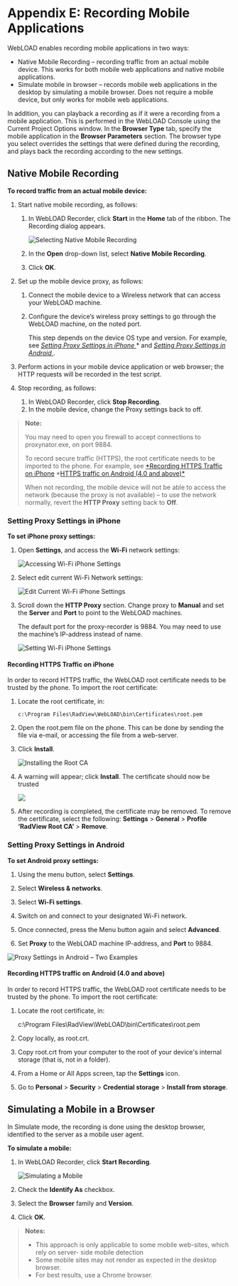 ﻿# Appendix E: Recording Mobile Applications

WebLOAD enables recording mobile applications in two ways:

- Native Mobile Recording – recording traffic from an actual mobile device. This works for both mobile web applications and native mobile applications.
- Simulate mobile in browser – records mobile web applications in the desktop by simulating a mobile browser. Does not require a mobile device, but only works for mobile web applications.

In addition, you can playback a recording as if it were a recording from a mobile application. This is performed in the WebLOAD Console using the Current Project Options window. In the **Browser Type** tab, specify the mobile application in the **Browser Parameters** section. The browser type you select overrides the settings that were defined during the recording, and plays back the recording according to the new settings.



## Native Mobile Recording

**To record traffic from an actual mobile device:**

1. Start native mobile recording, as follows:

   1. In WebLOAD Recorder, click **Start** in the **Home** tab of the ribbon. The Recording dialog appears.

      ![Selecting Native Mobile Recording](../images/select_native_recording.png)

   2. In the **Open** drop-down list, select **Native Mobile Recording**.

   3. Click **OK**.

2. Set up the mobile device proxy, as follows:

   1. Connect the mobile device to a Wireless network that can access your WebLOAD machine.

   2. Configure the device’s wireless proxy settings to go through the WebLOAD machine, on the noted port.

      This step depends on the device OS type and version. For example, see [*Setting Proxy Settings in iPhone* ](#setting-proxy-settings-in-iphone)* and [*Setting Proxy Settings in Android* ](#setting-proxy-settings-in-android).

3. Perform actions in your mobile device application or web browser; the HTTP requests will be recorded in the test script.

4. Stop recording, as follows:

   1. In WebLOAD Recorder, click **Stop Recording**.
   2. In the mobile device, change the Proxy settings back to off.


> **Note:** 
>
> You may need to open you firewall to accept connections to proxynator.exe, on port 9884.
>
> To record secure traffic (HTTPS), the root certificate needs to be imported to the phone. For example, see [*Recording HTTPS Traffic on iPhone](#recording-https-traffic-on-iphone) *[HTTPS traffic on Android (4.0 and above)* ](#recording-https-traffic-on-android-40-and-above)
>
> When not recording, the mobile device will not be able to access the network (because the proxy is not available) – to use the network normally, revert the **HTTP Proxy** setting back to **Off**.

### Setting Proxy Settings in iPhone

**To set iPhone proxy settings:**

1. Open **Settings**, and access the **Wi-Fi** network settings:

   ![Accessing Wi-Fi iPhone Settings](../images/access_wifi_settings.jpeg)

2. Select edit current Wi-Fi Network settings:

   ![Edit Current Wi-Fi iPhone Settings](../images/edit_wifi_settings.jpeg)

3. Scroll down the **HTTP Proxy** section. Change proxy to **Manual** and set the **Server** and **Port** to point to the WebLOAD machines.

   The default port for the proxy-recorder is 9884. You may need to use the machine’s IP-address instead of name.

   ![Setting Wi-Fi iPhone Settings](../images/setting_iphone_wifi.jpeg)





#### **Recording HTTPS Traffic on iPhone**

In order to record HTTPS traffic, the WebLOAD root certificate needs to be trusted by the phone. To import the root certificate:

1. Locate the root certificate, in:

   `c:\Program Files\RadView\WebLOAD\bin\Certificates\root.pem`

1. Open the root.pem file on the phone. This can be done by sending the file via e-mail, or accessing the file from a web-server.

1. Click **Install**.

   ![Installing the Root CA](../images/install_root_ca.jpeg)

1. A warning will appear; click **Install**. The certificate should now be trusted

   ![](../images/root_ca.jpeg)

1. After recording is completed, the certificate may be removed. To remove the certificate, select the following: **Settings** > **General** > **Profile ‘RadView Root CA’** > **Remove**.



### Setting Proxy Settings in Android

**To set Android proxy settings:**

1. Using the menu button, select **Settings**.

1. Select **Wireless & networks**.

1. Select **Wi-Fi settings**.

1. Switch on and connect to your designated Wi-Fi network.

1. Once connected, press the Menu button again and select **Advanced**.

1. Set **Proxy** to the WebLOAD machine IP-address, and **Port** to 9884.

![Proxy Settings in Android – Two Examples](../images/proxy_settings_adroid.png)




#### Recording HTTPS traffic on Android (4.0 and above)

In order to record HTTPS traffic, the WebLOAD root certificate needs to be trusted by the phone. To import the root certificate:

1. Locate the root certificate, in:

   c:\Program Files\RadView\WebLOAD\bin\Certificates\root.pem

1. Copy locally, as root.crt.

1. Copy root.crt from your computer to the root of your device's internal storage (that is, not in a folder).

1. From a Home or All Apps screen, tap the **Settings** icon.

1. Go to **Personal** > **Security** > **Credential storage** > **Install from storage**.


## **Simulating a Mobile in a Browser**

In Simulate mode, the recording is done using the desktop browser, identified to the server as a mobile user agent.

**To simulate a mobile:**

1. In WebLOAD Recorder, click **Start Recording**.

   ![Simulating a Mobile](../images/simulating_mobile.png)

2. Check the **Identify As** checkbox.

3. Select the **Browser** family and **Version**.

4. Click **OK**.

> **Notes:** 
>
> - This approach is only applicable to some mobile web-sites, which rely on server- side mobile detection
> - Some mobile sites may not render as expected in the desktop browser.
> - For best results, use a Chrome browser.


